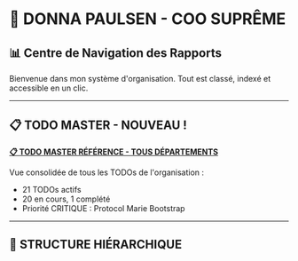 # 💼 DONNA PAULSEN - COO SUPRÊME

## 📊 Centre de Navigation des Rapports

Bienvenue dans mon système d'organisation. Tout est classé, indexé et accessible en un clic.

---

## 📋 TODO MASTER - NOUVEAU !

**[📋 TODO MASTER RÉFÉRENCE - TOUS DÉPARTEMENTS](TODO_MASTER_REFERENCE_DEPARTMENTS.md)**

Vue consolidée de tous les TODOs de l'organisation :
- 21 TODOs actifs
- 20 en cours, 1 complété
- Priorité CRITIQUE : Protocol Marie Bootstrap

---

## 📁 STRUCTURE HIÉRARCHIQUE

```
